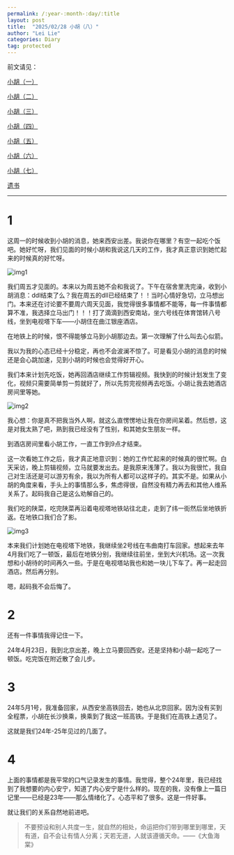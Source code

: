 ```yaml
---
permalink: /:year-:month-:day/:title
layout: post
title:  "2025/02/28 小胡（八）"
author: "Lei Lie"
categories: Diary
tag: protected
---
```



前文请见：

[小胡（一）](https://luwin1127.github.io/2020-01-19/Diary-Hu)

[小胡（二）](https://luwin1127.github.io/2023-02-15/Diary-Hu)

[小胡（三）](https://luwin1127.github.io/2023-04-02/Diary-Hu)

[小胡（四）](https://luwin1127.github.io/2023-06-24/Diary-Hu)

[小胡（五）](https://luwin1127.github.io/2023-07-18/Diary-Hu)

[小胡（六）](https://luwin1127.github.io/2023-08-28/Diary-Hu)

[小胡（七）](https://luwin1127.github.io/2023-09-22/Diary-Hu)

[遗书](https://leilie.top/2023-02-13/Diary)

---

# 1

这周一的时候收到小胡的消息，她来西安出差。我说你在哪里？有空一起吃个饭吧。她好忙呀，我们见面的时候小胡和我说这几天的工作，我才真正意识到她忙起来的时候真的好忙呀。

![img1](./../images/img-2025-02-28/img1.jpg)

我们周五才见面的。本来以为周五她不会和我说了。下午在宿舍里洗完澡，收到小胡消息：ddl结束了么？我在周五的dll已经结束了！！当时心情好急切，立马想出门。本来还在讨论要不要周六周天见面，我觉得很多事情都不能等，每一件事情都算不准，我选择立马出门！！！打了滴滴到西安南站，坐六号线在体育馆转八号线，坐到电视塔下车——小胡住在曲江银座酒店。

在地铁上的时候，恨不得能够立马到小胡那边去。第一次理解了什么叫去心似箭。

我以为我的心态已经十分稳定，再也不会波澜不惊了。可是看见小胡的消息的时候还是会心跳加速，见到小胡的时候也会觉得好开心。

我们本来计划先吃饭，她再回酒店继续工作剪辑视频。我快到的时候计划发生了变化，视频只需要简单剪一剪就好了，所以先剪完视频再去吃饭。小胡让我去她酒店房间里等她。

![img2](./../images/img-2025-02-28/img2.jpg)

我心想：你是真不把我当外人啊，就这么直愣愣地让我在你房间呆着。然后想，这是对我太熟了吧，熟到我已经没有了性别，和其她女生朋友一样。

到酒店房间里看小胡工作，一直工作到9点才结束。

这一次看她工作之后，我才真正地意识到：她的工作忙起来的时候真的很忙啊。白天采访，晚上剪辑视频，立马就要发出去。是我原来浅薄了。我以为我很忙，我自己对生活还是可以游刃有余，我以为所有人都可以这样子的。其实不是。如果从小胡的角度来看，手头上的事情那么多，焦虑得很，自然没有精力再去和其他人维系关系了。起码我自己是这么劝解自己的。

我们吃的陕菜，吃完陕菜再沿着电视塔地铁站往北走，走到了纬一街然后坐地铁折返。在地铁口我们合了影。

![img3](./../images/img-2025-02-28/img3.jpg)

本来我们计划她在电视塔下地铁，我继续坐2号线在韦曲南打车回家。想起来去年4月我们吃了一顿饭，最后在地铁分别，我继续往前坐，坐到大兴机场。这一次我想和小胡待的时间再久一些。于是在电视塔站我也和她一块儿下车了。再一起走回酒店。然后再分别。

嗯，起码我不会后悔了。

# 2

还有一件事情我得记住一下。

24年4月23日，我到北京出差，晚上立马要回西安。还是坚持和小胡一起吃了一顿饭。吃完饭在附近散了会儿步。

# 3

24年5月1号，我准备回家，从西安坐高铁回去，她也从北京回家。因为没有买到全程票，小胡在长沙换乘，换乘到了我这一班高铁。于是我们在高铁上遇见了。

这就是我们24年-25年见过的几面了。

# 4

上面的事情都是我平常的口气记录发生的事情。我觉得，整个24年里，我已经找到了我想要的内心安宁，知道了内心安宁是什么样的。现在的我，没有像上一篇日记里——已经是23年——那么情绪化了。心态平和了很多。这是一件好事。

就让我们的关系自然地前进吧。

> 不要预设和别人共度一生，就自然的相处，命运把你们带到哪里到哪里，天有道，自不会让有情人分离；天若无道，人就该遵循天命。——《大鱼海棠》

